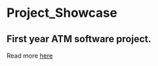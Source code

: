 # Project_Showcase

## First year ATM software project.
Read more [here](Posters/Group15_Projectposter.pdf) 
